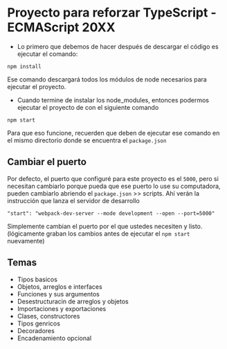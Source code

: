 # Proyecto para reforzar TypeScript - ECMAScript 20XX

* Lo primero que debemos de hacer después de descargar el código es ejecutar el comando:

```
npm install
```
Ese comando descargará todos los módulos de node necesarios para ejecutar el proyecto.


* Cuando termine de instalar los node_modules, entonces podermos ejecutar el proyecto de con el siguiente comando

```
npm start
```
Para que eso funcione, recuerden que deben de ejecutar ese comando en el mismo directorio donde se encuentra el ```package.json```

## Cambiar el puerto
Por defecto, el puerto que configuré para este proyecto es el ```5000```, pero si necesitan cambiarlo porque pueda que ese puerto lo use su computadora, pueden cambiarlo abriendo el ```package.json``` >> scripts. Ahí verán la instrucción que lanza el servidor de desarrollo

```
"start": "webpack-dev-server --mode development --open --port=5000"
```

Simplemente cambian el puerto por el que ustedes necesiten y listo. (lógicamente graban los cambios antes de ejecutar el ```npm start``` nuevamente)

## Temas

* Tipos basicos
* Objetos, arreglos e interfaces
* Funciones y sus argumentos
* Desestructuracin de arreglos y objetos
* Importaciones y exportaciones
* Clases, constructores
* Tipos genricos
* Decoradores
* Encadenamiento opcional